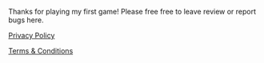 Thanks for playing my first game! Please free free to leave review or report bugs here.

[Privacy Policy](https://github.com/myunghoj/ChipMunk/blob/main/privacy.md)

[Terms & Conditions](https://github.com/myunghoj/ChipMunk/blob/main/terms_and_conditions.md)
